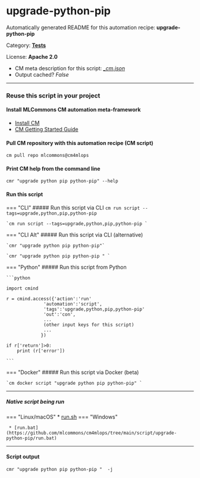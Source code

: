 # upgrade-python-pip
Automatically generated README for this automation recipe: **upgrade-python-pip**

Category: **[Tests](..)**

License: **Apache 2.0**


* CM meta description for this script: *[_cm.json](https://github.com/mlcommons/cm4mlops/tree/main/script/upgrade-python-pip/_cm.json)*
* Output cached? *False*

---
### Reuse this script in your project

#### Install MLCommons CM automation meta-framework

* [Install CM](https://docs.mlcommons.org/ck/install)
* [CM Getting Started Guide](https://docs.mlcommons.org/ck/getting-started/)

#### Pull CM repository with this automation recipe (CM script)

```cm pull repo mlcommons@cm4mlops```

#### Print CM help from the command line

````cmr "upgrade python pip python-pip" --help````

#### Run this script

=== "CLI"
    ##### Run this script via CLI
    `cm run script --tags=upgrade,python,pip,python-pip`

    `cm run script --tags=upgrade,python,pip,python-pip `

=== "CLI Alt"
    ##### Run this script via CLI (alternative)

    `cmr "upgrade python pip python-pip"`

    `cmr "upgrade python pip python-pip " `


=== "Python"
    ##### Run this script from Python


    ```python

    import cmind

    r = cmind.access({'action':'run'
                  'automation':'script',
                  'tags':'upgrade,python,pip,python-pip'
                  'out':'con',
                  ...
                  (other input keys for this script)
                  ...
                 })

    if r['return']>0:
        print (r['error'])

    ```


=== "Docker"
    ##### Run this script via Docker (beta)

    `cm docker script "upgrade python pip python-pip" `

___


##### Native script being run
=== "Linux/macOS"
     * [run.sh](https://github.com/mlcommons/cm4mlops/tree/main/script/upgrade-python-pip/run.sh)
=== "Windows"

     * [run.bat](https://github.com/mlcommons/cm4mlops/tree/main/script/upgrade-python-pip/run.bat)
___
#### Script output
`cmr "upgrade python pip python-pip "  -j`